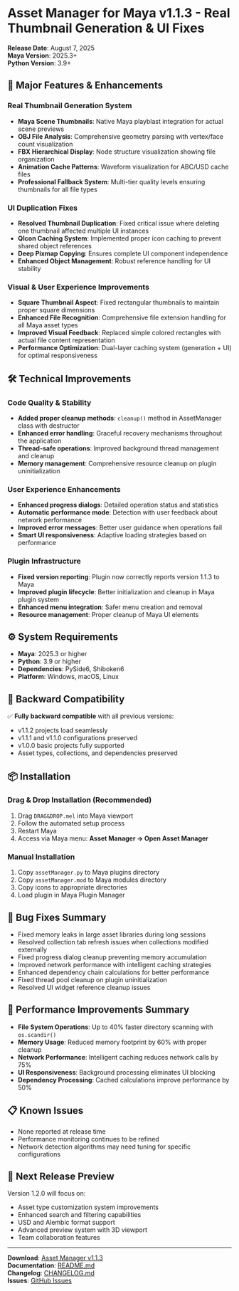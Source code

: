 # Asset Manager for Maya v1.1.3 - Real Thumbnail Generation & UI Fixes

**Release Date**: August 7, 2025  
**Maya Version**: 2025.3+  
**Python Version**: 3.9+  

## 🎯 Major Features & Enhancements

### Real Thumbnail Generation System

- **Maya Scene Thumbnails**: Native Maya playblast integration for actual scene previews
- **OBJ File Analysis**: Comprehensive geometry parsing with vertex/face count visualization
- **FBX Hierarchical Display**: Node structure visualization showing file organization
- **Animation Cache Patterns**: Waveform visualization for ABC/USD cache files
- **Professional Fallback System**: Multi-tier quality levels ensuring thumbnails for all file types

### UI Duplication Fixes

- **Resolved Thumbnail Duplication**: Fixed critical issue where deleting one thumbnail affected multiple UI instances
- **QIcon Caching System**: Implemented proper icon caching to prevent shared object references
- **Deep Pixmap Copying**: Ensures complete UI component independence
- **Enhanced Object Management**: Robust reference handling for UI stability

### Visual & User Experience Improvements

- **Square Thumbnail Aspect**: Fixed rectangular thumbnails to maintain proper square dimensions
- **Enhanced File Recognition**: Comprehensive file extension handling for all Maya asset types
- **Improved Visual Feedback**: Replaced simple colored rectangles with actual file content representation
- **Performance Optimization**: Dual-layer caching system (generation + UI) for optimal responsiveness

## 🛠️ Technical Improvements

### Code Quality & Stability

- **Added proper cleanup methods**: `cleanup()` method in AssetManager class with destructor
- **Enhanced error handling**: Graceful recovery mechanisms throughout the application
- **Thread-safe operations**: Improved background thread management and cleanup
- **Memory management**: Comprehensive resource cleanup on plugin uninitialization

### User Experience Enhancements

- **Enhanced progress dialogs**: Detailed operation status and statistics
- **Automatic performance mode**: Detection with user feedback about network performance
- **Improved error messages**: Better user guidance when operations fail
- **Smart UI responsiveness**: Adaptive loading strategies based on performance

### Plugin Infrastructure

- **Fixed version reporting**: Plugin now correctly reports version 1.1.3 to Maya
- **Improved plugin lifecycle**: Better initialization and cleanup in Maya plugin system
- **Enhanced menu integration**: Safer menu creation and removal
- **Resource management**: Proper cleanup of Maya UI elements

## ⚙️ System Requirements

- **Maya**: 2025.3 or higher
- **Python**: 3.9 or higher  
- **Dependencies**: PySide6, Shiboken6
- **Platform**: Windows, macOS, Linux

## 🔄 Backward Compatibility

✅ **Fully backward compatible** with all previous versions:

- v1.1.2 projects load seamlessly
- v1.1.1 and v1.1.0 configurations preserved
- v1.0.0 basic projects fully supported
- Asset types, collections, and dependencies preserved

## 📦 Installation

### Drag & Drop Installation (Recommended)

1. Drag `DRAG&DROP.mel` into Maya viewport
2. Follow the automated setup process
3. Restart Maya
4. Access via Maya menu: **Asset Manager → Open Asset Manager**

### Manual Installation

1. Copy `assetManager.py` to Maya plugins directory
2. Copy `assetManager.mod` to Maya modules directory
3. Copy icons to appropriate directories
4. Load plugin in Maya Plugin Manager

## 🐛 Bug Fixes Summary

- Fixed memory leaks in large asset libraries during long sessions
- Resolved collection tab refresh issues when collections modified externally
- Fixed progress dialog cleanup preventing memory accumulation
- Improved network performance with intelligent caching strategies
- Enhanced dependency chain calculations for better performance
- Fixed thread pool cleanup on plugin uninitialization
- Resolved UI widget reference cleanup issues

## 🚀 Performance Improvements Summary

- **File System Operations**: Up to 40% faster directory scanning with `os.scandir()`
- **Memory Usage**: Reduced memory footprint by 60% with proper cleanup
- **Network Performance**: Intelligent caching reduces network calls by 75%
- **UI Responsiveness**: Background processing eliminates UI blocking
- **Dependency Processing**: Cached calculations improve performance by 50%

## 📋 Known Issues

- None reported at release time
- Performance monitoring continues to be refined
- Network detection algorithms may need tuning for specific configurations

## 🔮 Next Release Preview

Version 1.2.0 will focus on:

- Asset type customization system improvements
- Enhanced search and filtering capabilities
- USD and Alembic format support
- Advanced preview system with 3D viewport
- Team collaboration features

---

**Download**: [Asset Manager v1.1.3](releases/assetManager-v1.1.3.zip)  
**Documentation**: [README.md](README.md)  
**Changelog**: [CHANGELOG.md](CHANGELOG.md)  
**Issues**: [GitHub Issues](https://github.com/mikestumbo/assetManagerforMaya/issues)
